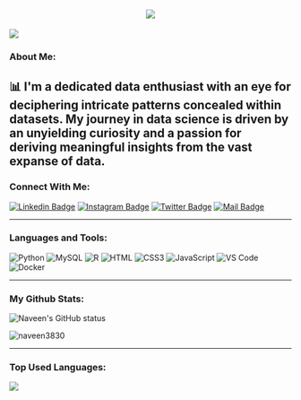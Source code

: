 <h1 align="center">
  <a href="https://git.io/typing-svg">
    <img src="https://readme-typing-svg.herokuapp.com/?lines=Hello,+There!+👋;This+is+Naveen+R....;Nice+to+meet+you!&center=true&size=30">
  </a>
</h1>

![](https://komarev.com/ghpvc/?username=naveen3830&color=brightgreen)

### About Me:

📊 I'm a dedicated data enthusiast with an eye for deciphering intricate patterns concealed within datasets. My journey in data science is driven by an unyielding curiosity and a passion for deriving meaningful insights from the vast expanse of data.
---

### Connect With Me:

[![Linkedin Badge](https://img.shields.io/badge/LinkedIn-0077B5?style=for-the-badge&logo=linkedin&logoColor=white)](https://www.linkedin.com/in/naveen3830/) 
[![Instagram Badge](https://img.shields.io/badge/Instagram-E4405F?style=for-the-badge&logo=instagram&logoColor=white)](https://www.instagram.com/_naveenr8/)
[![Twitter Badge](https://img.shields.io/badge/Twitter-1DA1F2?style=for-the-badge&logo=twitter&logoColor=white)](https://twitter.com/Naveen3830)
[![Mail Badge](https://img.shields.io/badge/Gmail-D14836?style=for-the-badge&logo=gmail&logoColor=white)](mailto:naveenr3830@gmail.com)

---

### Languages and Tools:

![Python](https://img.shields.io/badge/Python-14354C?style=for-the-badge&logo=python&logoColor=white)
![MySQL](https://img.shields.io/badge/MySQL-00000F?style=for-the-badge&logo=mysql&logoColor=white)
![R](https://img.shields.io/badge/R-276DC3?style=for-the-badge&logo=r&logoColor=white)
![HTML](https://img.shields.io/badge/HTML-239120?style=for-the-badge&logo=html5&logoColor=white)
![CSS3](https://img.shields.io/badge/CSS-239120?&style=for-the-badge&logo=css3&logoColor=white)
![JavaScript](https://img.shields.io/badge/JavaScript-323330?style=for-the-badge&logo=javascript&logoColor=F7DF1E)
![VS Code](	https://img.shields.io/badge/Visual_Studio_Code-0078D4?style=for-the-badge&logo=visual%20studio%20code&logoColor=white)
![Docker](https://img.shields.io/badge/Docker-0CC1F3?style=flat-square&logo=docker&logoColor=white)

---

### My Github Stats:

<p>
  <img align="center" src="https://github-readme-stats.vercel.app/api?username=naveen3830&show_icons=true&include_all_commits=true&theme=algolia&hide_border=true" alt="Naveen's GitHub status" />
</p>
<p>
  <img align="center" src="https://github-readme-streak-stats.herokuapp.com/?user=naveen3830&theme=algolia" alt="naveen3830" />
</p>

---

### Top Used Languages:

<img align="center" src="https://github-readme-stats.vercel.app/api/top-langs/?username=naveen3830&theme=blue-green" />

